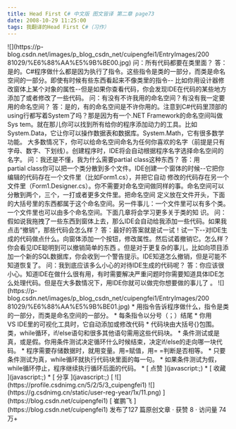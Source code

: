 ```yaml
---
title: Head First C# 中文版 图文皆译 第二章 page73
date: 2008-10-29 11:25:00
tags: 我翻译的Head First C#（习作）
---
```

<?xml:namespace prefix = o ns = "urn:schemas-microsoft-com:office:office" />

![](https://p-blog.csdn.net/images/p_blog_csdn_net/cuipengfei1/EntryImages/200
81029/%E6%88%AA%E5%9B%BE00.jpg)

问：所有代码都要在类里面？

答：是的。C#程序做什么都是因为执行了指令。这些指令是类的一部分，而类是命名空间的一部分。即使有时候有些东西看起来不像类里的指令--
比如你用设计器修改窗体上某个对象的属性--但是如果你查看代码，你会发现IDE在代码的某些地方添加了或者修改了一些代码。

问：有没有不许我用的命名空间？有没有我一定要用的命名空间？

答：是的，有的命名空间是不许你用的。注意到C#代码里顶部的using行都写着System了吗？那是因为有一个.NET Framework的命名空间叫做Sys
tem。就在那儿你可以找到所有给你的程序添加动力的工具。比如System.Data，它让你可以操作数据表和数据库。System.Math，它有很多数学功能。
大多数情况下，你可以给命名空间命名为任何你喜欢的名字（前提是只有字母、数字、下划线）。创建程序时，IDE将会自动根据程序名字选择命名空间的名字。

问：我还是不懂，我为什么需要partial class这种东西？

答：用partial class你可以把一个类分散到多个文件。IDE创建一个窗体的时候--它把你编辑的代码存在一个文件里（比如Form1.cs），并把它自动
修改的代码存在另一个文件里（Form1.Designer.cs）。你不需要对命名空间做同样的事。命名空间可以分散到两个，三个，一打或者更多文件里。把命名空间
定义放在文件开头，下面的大括号里的东西都属于这个命名空间。另一件事儿：一个文件里可以有多个类。一个文件里也可以由多个命名空间。下面几章将会学习更多关于类的知
识。

问：假如说我拖拽了一些东西到窗体上去，那么IDE会自动给我添加一些代码。如果我点击“撤销”，那些代码会怎么样？

答：最好的答案就是试一试！试一下--对IDE生成的代码做点什么。向窗体添加一个按钮，修改属性。然后试着撤销它。怎么样？你会看见IDE聪明到可以撤销简单的东西
。但是对于更复杂的事儿，比如向项目添加一个新的SQL数据库，你会收到一个警告提示。IDE知道怎么撤销，但是可能不知道恢复了。

问：我到底应该多么小心的对待IDE生成的代码呢？

答：你应该很小心。知道IDE在做什么很有用，有时需要解决严重问题时你需要知道具体IDE怎么处理代码。但是在大多数情况下，用IDE你就可以做完你想要做的事儿了
。

![](https://p-blog.csdn.net/images/p_blog_csdn_net/cuipengfei1/EntryImages/200
81029/%E6%88%AA%E5%9B%BE01.jpg)

*  用指令告诉程序做什么，指令是类的一部分，而类是命名空间的一部分。 

*  每条指令以分号（；）结尾 

*  你用VS IDE里的可视化工具时，它自动添加或修改代码 

*  代码块由大括号{}包围。类，while循环，if/else语句和很多其他语句需用这些代码块。 

*  条件测试或是真，或是假。你用条件测试决定循环什么时候结束，决定if/else的走向哪一块代码。 

*  程序需要存储数据时，就用变量。用=赋值，用= =判断是否相等。 

*  只要条件测试为真，while循环就执行代码块里面的每一句。 

*  如果条件测试为假，while循环停止，程序继续执行循环后面的代码。 

  * [ 点赞  ](javascript:;)
  * [ 收藏  ](javascript:;)
  * [ 分享 ](javascript:;)

[ ![](https://profile.csdnimg.cn/5/2/5/3_cuipengfei1)
![](https://g.csdnimg.cn/static/user-reg-year/1x/11.png)
](https://blog.csdn.net/cuipengfei1)

[ 崔鹏飞 ](https://blog.csdn.net/cuipengfei1)

发布了127 篇原创文章  ·  获赞 8  ·  访问量 74万+


